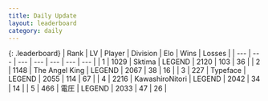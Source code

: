 ```yaml
---
title: Daily Update
layout: leaderboard
category: daily
---
```


{: .leaderboard}
| Rank | LV | Player | Division | Elo | Wins | Losses |
| --- | --- | --- | --- | --- | --- | --- |
| <span data-change="10">1</span> | 1029 | <span title="ID: 353063">Sktima</span> | LEGEND | <span data-change="112">2120</span> | <span data-change="41">103</span> | <span data-change="12">36</span> |
| <span data-change="10">2</span> | 1148 | <span title="ID: 547162">The Angel King</span> | LEGEND | <span data-change="59">2067</span> | <span data-change="11">38</span> | <span data-change="3">16</span> |
| <span data-change="31">3</span> | 227 | <span title="ID: 628233">Typeface</span> | LEGEND | <span data-change="94">2055</span> | <span data-change="54">114</span> | <span data-change="28">67</span> |
| <span data-change="-3">4</span> | 2216 | <span title="ID: 164871">KawashiroNitori</span> | LEGEND | <span data-change="16">2042</span> | <span data-change="6">34</span> | <span data-change="3">14</span> |
| <span data-change="13">5</span> | 466 | <span title="ID: 407707">電圧</span> | LEGEND | <span data-change="26">2033</span> | <span data-change="7">47</span> | <span data-change="4">26</span> |